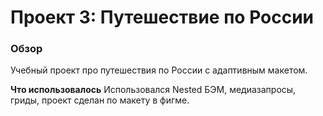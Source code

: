 # Проект 3: Путешествие по России

### Обзор
Учебный проект про путешествия по России с адаптивным макетом.

**Что использовалось**
Использовался Nested БЭМ, медиазапросы, гриды, проект сделан по макету в фигме.